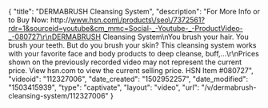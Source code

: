 {
    "title": "DERMABRUSH Cleansing System",
    "description": "For More Info or to Buy Now: http:\/\/www.hsn.com\/products\/seo\/7372561?rdr=1&sourceid=youtube&cm_mmc=Social-_-Youtube-_-ProductVideo-_-080727\r\nDERMABRUSH Cleansing System\nYou brush your hair. You brush your teeth. But do you brush your skin? This cleansing system works with your favorite face and body products to deep cleanse, buff,...\r\nPrices shown on the previously recorded video may not represent the current price.  View hsn.com to view the current selling price. HSN Item #080727",
    "videoid": "112327006",
    "date_created": "1502952257",
    "date_modified": "1503415939",
    "type": "captivate",
    "layout": "video",
    "url": "\/v\/dermabrush-cleansing-system\/112327006"
}